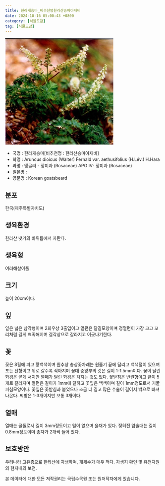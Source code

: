 ```yaml
---
title: 한라개승마_비추천명한라산승마아재비
date: 2024-10-16 05:00:43 +0800
category: [식물도감]
tag: [식물도감]
---
```




![한라개승마[비추천명 : 한라산승마아재비]](/assets/img/fileUpload/plants/basic/Rosaceae/Aruncus/13302/1_th2.JPG)
- 국명 : 한라개승마[비추천명 : 한라산승마아재비]
- 학명 : Aruncus dioicus (Walter) Fernald var. aethusifolius (H.Lév.) H.Hara
- 과명 : 앵글러 - 장미과 (Rosaceae) APG Ⅳ- 장미과 (Rosaceae)
- 일본명 : 
- 영문명 : Korean goatsbeard


## 분포
한국(제주특별자치도) 
## 생육환경
한라산 냇가의 바위틈에서 자란다.
## 생육형
여러해살이풀 
## 크기
높이 20cm이다.
## 잎
잎은 넓은 삼각형이며 2회우상 3출엽이고 열편은 달걀모양이며 정열편이 가장 크고 꼬리처럼 길게 뾰족해지며 결각상으로 갈라지고 어긋나기한다.
## 꽃
꽃은 8월에 피고 황백색이며 원추상 총상꽃차례는 원줄기 끝에 달리고 백색털이 있으며 포는 선형이고 위로 갈수록 작아지며 꽃대 중앙부의 것은 길이 1-1.5mm이다. 꽃이 달린 화경은 곧게 서지만 열매가 달린 화경은 처지는 것도 있다. 꽃받침은 반원형이고 끝이 5개로 갈라지며 열편은 길이가 1mm에 달하고 꽃잎은 백색이며 길이 1mm정도로서 거꿀피침모양이다. 꽃잎은 꽃받침과 붙었으나 조금 더 길고 많은 수술이 길어서 밖으로 빠져 나온다. 씨방은 1-3개이지만 보통 3개이다.
## 열매
열매는 골돌로서 길이 3mm정도이고 털이 없으며 윤채가 있다. 젖혀진 암술대는 길이 0.8mm정도이며 종자가 2개씩 들어 있다.
## 보호방안
우리나라 고유종으로 한라산에 자생하며, 개체수가 매우 적다. 자생지 확인 및 유전자원의 현지내외 보전.






본 데이터에 대한 모든 저작권리는 국립수목원 또는 원저작자에게 있습니다.
